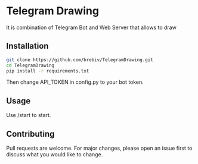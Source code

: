 # Telegram Drawing

It is combination of Telegram Bot and Web Server that allows to draw

## Installation


```bash
git clone https://github.com/brebiv/TelegramDrawing.git
cd TelegramDrawing
pip install -r requirements.txt
```
Then change API_TOKEN in config.py to your bot token.

## Usage
Use /start to start.

## Contributing
Pull requests are welcome. For major changes, please open an issue first to discuss what you would like to change.

